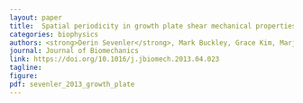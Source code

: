 ```yaml
---
layout: paper
title:  Spatial periodicity in growth plate shear mechanical properties is disrupted by vitamin D deficiency
categories: biophysics
authors: <strong>Derin Sevenler</strong>, Mark Buckley, Grace Kim, Marjolein C.R> van der Meulen, and Lawrence Bonassar
journal: Journal of Biomechanics
link: https://doi.org/10.1016/j.jbiomech.2013.04.023
tagline: 
figure: 
pdf: sevenler_2013_growth_plate
---
```


